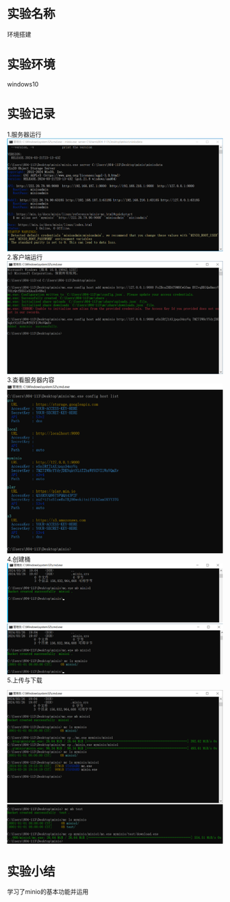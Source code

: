 # 实验名称

环境搭建

# 实验环境

windows10

# 实验记录

1.服务器运行
![image](./figure/server-run.png)
2.客户端运行
![image](./figure/client-run.png)
3.查看服务器内容
![image](./figure/client-hostlist.png)
4.创建桶
![image](./figure/bucket-create.png)
![image](./figure/check-myminio.png)
5.上传与下载

![image](./figure/update-test.png)![image](./figure/download-test.png)

# 实验小结

学习了minio的基本功能并运用
